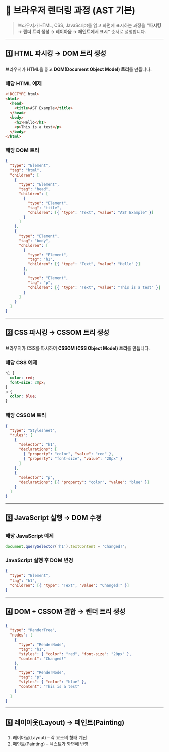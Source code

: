 # 🔮 브라우저 렌더링 과정 (AST 기본)

> 브라우저가 HTML, CSS, JavaScript를 읽고 화면에 표시하는 과정을 **"파시킹 → 렌더 트리 생성 → 레이아움 → 페인트에서 표시"** 순서로 설명합니다.

---

## 1️⃣ HTML 파시킹 → DOM 트리 생성

브라우저가 HTML을 읽고 **DOM(Document Object Model) 트리**를 만듭니다.

### 해당 HTML 예제

```html
<!DOCTYPE html>
<html>
  <head>
    <title>AST Example</title>
  </head>
  <body>
    <h1>Hello</h1>
    <p>This is a test</p>
  </body>
</html>
```

### 해당 DOM 트리

```json
{
  "type": "Element",
  "tag": "html",
  "children": [
    {
      "type": "Element",
      "tag": "head",
      "children": [
        {
          "type": "Element",
          "tag": "title",
          "children": [{ "type": "Text", "value": "AST Example" }]
        }
      ]
    },
    {
      "type": "Element",
      "tag": "body",
      "children": [
        {
          "type": "Element",
          "tag": "h1",
          "children": [{ "type": "Text", "value": "Hello" }]
        },
        {
          "type": "Element",
          "tag": "p",
          "children": [{ "type": "Text", "value": "This is a test" }]
        }
      ]
    }
  ]
}
```

---

## 2️⃣ CSS 파시킹 → CSSOM 트리 생성

브라우저가 CSS를 파시하여 **CSSOM (CSS Object Model) 트리**를 만듭니다.

### 해당 CSS 예제

```css
h1 {
  color: red;
  font-size: 20px;
}
p {
  color: blue;
}
```

### 해당 CSSOM 트리

```json
{
  "type": "Stylesheet",
  "rules": [
    {
      "selector": "h1",
      "declarations": [
        { "property": "color", "value": "red" },
        { "property": "font-size", "value": "20px" }
      ]
    },
    {
      "selector": "p",
      "declarations": [{ "property": "color", "value": "blue" }]
    }
  ]
}
```

---

## 3️⃣ JavaScript 실행 → DOM 수정

### 해당 JavaScript 예제

```js
document.querySelector('h1').textContent = 'Changed!';
```

### JavaScript 실행 후 DOM 변경

```json
{
  "type": "Element",
  "tag": "h1",
  "children": [{ "type": "Text", "value": "Changed!" }]
}
```

---

## 4️⃣ DOM + CSSOM 결합 → 렌더 트리 생성

```json
{
  "type": "RenderTree",
  "nodes": [
    {
      "type": "RenderNode",
      "tag": "h1",
      "styles": { "color": "red", "font-size": "20px" },
      "content": "Changed!"
    },
    {
      "type": "RenderNode",
      "tag": "p",
      "styles": { "color": "blue" },
      "content": "This is a test"
    }
  ]
}
```

---

## 5️⃣ 레이아웃(Layout) → 페인트(Painting)

1. 레이아움(Layout) – 각 요소의 형태 계산
2. 페인트(Painting) – 텍스트가 화면에 반영
